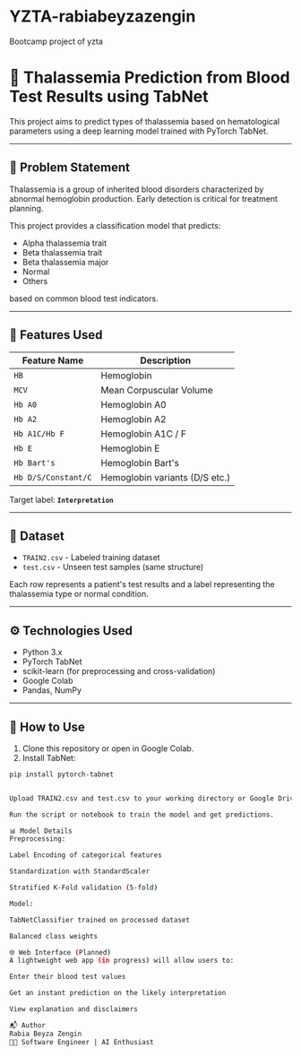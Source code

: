 # YZTA-rabiabeyzazengin
Bootcamp project of yzta
# 🧬 Thalassemia Prediction from Blood Test Results using TabNet

This project aims to predict types of thalassemia based on hematological parameters using a deep learning model trained with PyTorch TabNet.

---

## 📌 Problem Statement

Thalassemia is a group of inherited blood disorders characterized by abnormal hemoglobin production. Early detection is critical for treatment planning.

This project provides a classification model that predicts:
- Alpha thalassemia trait
- Beta thalassemia trait
- Beta thalassemia major
- Normal
- Others

based on common blood test indicators.

---

## 🧠 Features Used

| Feature Name          | Description                     |
|-----------------------|---------------------------------|
| `HB`                 | Hemoglobin                      |
| `MCV`                | Mean Corpuscular Volume         |
| `Hb A0`              | Hemoglobin A0                   |
| `Hb A2`              | Hemoglobin A2                   |
| `Hb A1C/Hb F`        | Hemoglobin A1C / F              |
| `Hb E`               | Hemoglobin E                   |
| `Hb Bart's`          | Hemoglobin Bart's               |
| `Hb D/S/Constant/C`  | Hemoglobin variants (D/S etc.)  |

Target label: **`Interpretation`**

---

## 📁 Dataset

- `TRAIN2.csv` - Labeled training dataset  
- `test.csv` - Unseen test samples (same structure)

Each row represents a patient's test results and a label representing the thalassemia type or normal condition.

---

## ⚙️ Technologies Used

- Python 3.x
- PyTorch TabNet
- scikit-learn (for preprocessing and cross-validation)
- Google Colab
- Pandas, NumPy

---

## 🚀 How to Use

1. Clone this repository or open in Google Colab.
2. Install TabNet:

```bash
pip install pytorch-tabnet


Upload TRAIN2.csv and test.csv to your working directory or Google Drive.

Run the script or notebook to train the model and get predictions.

📊 Model Details
Preprocessing:

Label Encoding of categorical features

Standardization with StandardScaler

Stratified K-Fold validation (5-fold)

Model:

TabNetClassifier trained on processed dataset

Balanced class weights

🌐 Web Interface (Planned)
A lightweight web app (in progress) will allow users to:

Enter their blood test values

Get an instant prediction on the likely interpretation

View explanation and disclaimers

📬 Author
Rabia Beyza Zengin
👩‍💻 Software Engineer | AI Enthusiast

